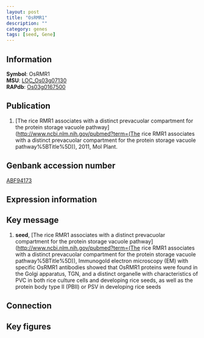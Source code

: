 ```yaml
---
layout: post
title: "OsRMR1"
description: ""
category: genes
tags: [seed, Gene]
---
```


## Information
__Symbol__: OsRMR1  
__MSU__: [LOC_Os03g07130](http://rice.plantbiology.msu.edu/cgi-bin/ORF_infopage.cgi?orf=LOC_Os03g07130)  
__RAPdb__: [Os03g0167500](http://rapdb.dna.affrc.go.jp/viewer/gbrowse_details/irgsp1?name=Os03g0167500)  

## Publication
1. [The rice RMR1 associates with a distinct prevacuolar compartment for the protein storage vacuole pathway](http://www.ncbi.nlm.nih.gov/pubmed?term=(The rice RMR1 associates with a distinct prevacuolar compartment for the protein storage vacuole pathway%5BTitle%5D)), 2011, Mol Plant.

## Genbank accession number
[ABF94173](http://www.ncbi.nlm.nih.gov/nuccore/ABF94173)

## Expression information

## Key message
1. __seed__, [The rice RMR1 associates with a distinct prevacuolar compartment for the protein storage vacuole pathway](http://www.ncbi.nlm.nih.gov/pubmed?term=(The rice RMR1 associates with a distinct prevacuolar compartment for the protein storage vacuole pathway%5BTitle%5D)),  Immunogold electron microscopy (EM) with specific OsRMR1 antibodies showed that OsRMR1 proteins were found in the Golgi apparatus, TGN, and a distinct organelle with characteristics of PVC in both rice culture cells and developing rice seeds, as well as the protein body type II (PBII) or PSV in developing rice seeds

## Connection

## Key figures


